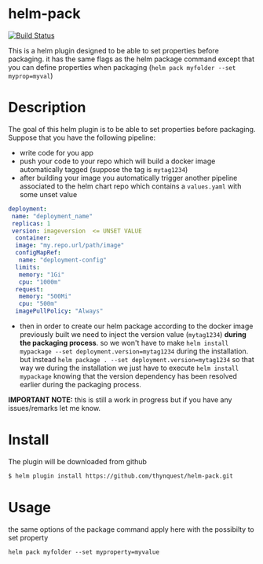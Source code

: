 # helm-pack

[![Build Status](https://travis-ci.org/thynquest/helm-pack.svg?branch=master)](https://travis-ci.org/thynquest/helm-pack)

This is a helm plugin designed to be able to set properties before packaging. it has the same flags as the helm package command except that you can define properties when packaging (`helm pack myfolder --set myprop=myval`)


# Description

The goal of this helm plugin is to be able to set properties before packaging. Suppose that you have the following pipeline:

* write code for you app 
* push your code to your repo which will build a docker image automatically tagged (suppose the tag is `mytag1234`)
* after building your image you automatically trigger another pipeline associated to the helm chart repo which contains a `values.yaml` with some unset value
````yaml
deployment:
 name: "deployment_name"
 replicas: 1
 version: imageversion  <= UNSET VALUE
  container:
  image: "my.repo.url/path/image"
  configMapRef:
   name: "deployment-config"
  limits:
   memory: "1Gi"
   cpu: "1000m"
  request:
   memory: "500Mi"
   cpu: "500m"
  imagePullPolicy: "Always"  
````
* then in order to create our helm package according to the docker image previously built we need to inject the version value (`mytag1234`) **during the packaging process**. so we won't have to make `helm install mypackage --set deployment.version=mytag1234` during the installation. but instead `helm package . --set deployment.version=mytag1234` so that way we during the installation we just have to execute `helm install mypackage` knowing that the version dependency has been resolved earlier during the packaging process.
  
**IMPORTANT NOTE:** this is still a work in progress but if you have any issues/remarks let me know.

# Install

The plugin will be downloaded from github

````sh
$ helm plugin install https://github.com/thynquest/helm-pack.git
````

# Usage

the same options of the package command apply here with the possibilty to set property

`helm pack myfolder --set myproperty=myvalue`
